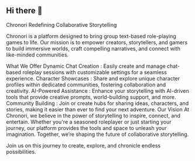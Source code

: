 ## Hi there 👋

Chronori
Redefining Collaborative Storytelling

Chronori is a platform designed to bring group text-based role-playing games to life. Our mission is to empower creators, storytellers, and gamers to build immersive worlds, craft compelling narratives, and connect with like-minded communities.

What We Offer
Dynamic Chat Creation : Easily create and manage chat-based roleplay sessions with customizable settings for a seamless experience.
Character Showcases : Share and explore unique character profiles within dedicated communities, fostering collaboration and creativity.
AI-Powered Assistance : Enhance your storytelling with AI-driven tools that provide creative prompts, world-building support, and more.
Community Building : Join or create hubs for sharing ideas, characters, and stories, making it easier than ever to find your next adventure.
Our Vision
At Chronori, we believe in the power of storytelling to inspire, connect, and entertain. Whether you're a seasoned roleplayer or just starting your journey, our platform provides the tools and space to unleash your imagination. Together, we’re shaping the future of collaborative storytelling.

Join us on this journey to create, explore, and chronicle endless possibilities.
